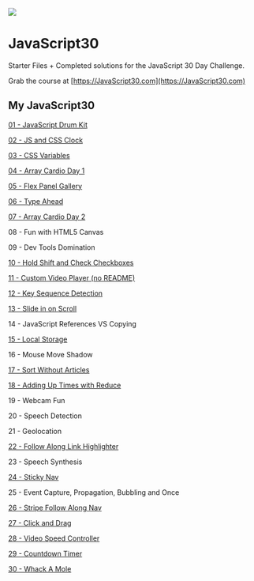 ![](https://javascript30.com/images/JS3-social-share.png)

# JavaScript30

Starter Files + Completed solutions for the JavaScript 30 Day Challenge.

Grab the course at [https://JavaScript30.com](https://JavaScript30.com)

## My JavaScript30

[01 - JavaScript Drum Kit](./01%20-%20JavaScript%20Drum%20Kit/)

[02 - JS and CSS Clock](./02%20-%20JS%20and%20CSS%20Clock/)

[03 - CSS Variables](./03%20-%20CSS%20Variables/)

[04 - Array Cardio Day 1](./04%20-%20Array%20Cardio%20Day%201/)

[05 - Flex Panel Gallery](./05%20-%20Flex%20Panel%20Gallery/)

[06 - Type Ahead](./06%20-%20Type%20Ahead/)

[07 - Array Cardio Day 2](./07%20-%20Array%20Cardio%20Day%202/)

08 - Fun with HTML5 Canvas

09 - Dev Tools Domination

[10 - Hold Shift and Check Checkboxes](./10%20-%20Hold%20Shift%20and%20Check%20Checkboxes/)

[11 - Custom Video Player (no README)](./11%20-%20Custom%20Video%20Player/)

[12 - Key Sequence Detection](./12%20-%20Key%20Sequence%20Detection/)

[13 - Slide in on Scroll](./13%20-%20Slide%20in%20on%20Scroll/)

14 - JavaScript References VS Copying

[15 - Local Storage](./15%20-%20LocalStorage/)

16 - Mouse Move Shadow

[17 - Sort Without Articles](./17%20-%20Sort%20Without%20Articles/)

[18 - Adding Up Times with Reduce](./18%20-%20Adding%20Up%20Times%20with%20Reduce/)

19 - Webcam Fun

20 - Speech Detection

21 - Geolocation

[22 - Follow Along Link Highlighter](./22%20-%20Follow%20Along%20Link%20Highlighter/)

23 - Speech Synthesis

[24 - Sticky Nav](./24%20-%20Sticky%20Nav/)

25 - Event Capture, Propagation, Bubbling and Once

[26 - Stripe Follow Along Nav](./26%20-%20Stripe%20Follow%20Along%20Nav/)

[27 - Click and Drag](./27%20-%20Click%20and%20Drag/)

[28 - Video Speed Controller](./28%20-%20Video%20Speed%20Controller/)

[29 - Countdown Timer](./29%20-%20Countdown%20Timer/)

[30 - Whack A Mole](./30%20-%20Whack%20A%20Mole/)